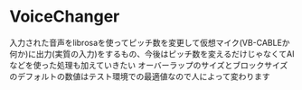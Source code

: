 # VoiceChanger
入力された音声をlibrosaを使ってピッチ数を変更して仮想マイク(VB-CABLEか何か)に出力(実質の入力)をするもの、今後はピッチ数を変えるだけじゃなくてAIなどを使った処理も加えていきたい
オーバーラップのサイズとブロックサイズのデフォルトの数値はテスト環境での最適値なので人によって変わります
